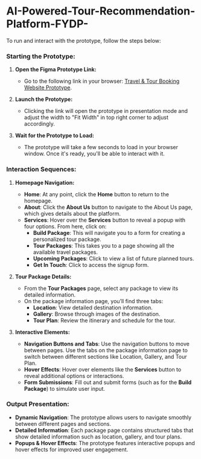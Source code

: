 # AI-Powered-Tour-Recommendation-Platform-FYDP-


To run and interact with the prototype, follow the steps below:

### Starting the Prototype:
1. **Open the Figma Prototype Link:**
   - Go to the following link in your browser: 
     [Travel & Tour Booking Website Prototype](https://www.figma.com/proto/nfGtR3y48xMjP7B12lE94S/Travel-%26-Tour-Booking-Website-(Community)?node-id=0-622&p=f&t=qxLO5oYSu3ttciUI-1&scaling=min-zoom&content-scaling=fixed&page-id=0%3A1&starting-point-node-id=0%3A622&show-proto-sidebar=1).

2. **Launch the Prototype:**
   - Clicking the link will open the prototype in presentation mode and adjust the width to "Fit Width" in top right corner to adjust accordingly.

3. **Wait for the Prototype to Load:**
   - The prototype will take a few seconds to load in your browser window. Once it's ready, you'll be able to interact with it.

### Interaction Sequences:
1. **Homepage Navigation:**
   - **Home**: At any point, click the **Home** button to return to the homepage.
   - **About**: Click the **About Us** button to navigate to the About Us page, which gives details about the platform.
   - **Services**: Hover over the **Services** button to reveal a popup with four options. From here, click on:
     - **Build Package**: This will navigate you to a form for creating a personalized tour package.
     - **Tour Packages**: This takes you to a page showing all the available travel packages.
     - **Upcoming Packages**: Click to view a list of future planned tours.
     - **Get In Touch**: Click to access the signup form.

2. **Tour Package Details:**
   - From the **Tour Packages** page, select any package to view its detailed information.
   - On the package information page, you’ll find three tabs:
     - **Location**: View detailed destination information.
     - **Gallery**: Browse through images of the destination.
     - **Tour Plan**: Review the itinerary and schedule for the tour.

3. **Interactive Elements:**
   - **Navigation Buttons and Tabs**: Use the navigation buttons to move between pages. Use the tabs on the package information page to switch between different sections like Location, Gallery, and Tour Plan.
   - **Hover Effects**: Hover over elements like the **Services** button to reveal additional options or interactions.
   - **Form Submissions**: Fill out and submit forms (such as for the **Build Package**) to simulate user input.

### Output Presentation:
- **Dynamic Navigation**: The prototype allows users to navigate smoothly between different pages and sections.
- **Detailed Information**: Each package page contains structured tabs that show detailed information such as location, gallery, and tour plans.
- **Popups & Hover Effects**: The prototype features interactive popups and hover effects for improved user engagement.
